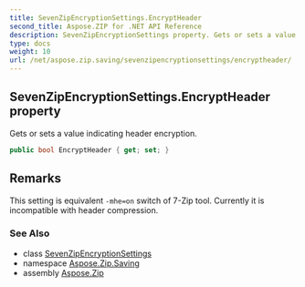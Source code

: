 ```yaml
---
title: SevenZipEncryptionSettings.EncryptHeader
second_title: Aspose.ZIP for .NET API Reference
description: SevenZipEncryptionSettings property. Gets or sets a value indicating header encryption
type: docs
weight: 10
url: /net/aspose.zip.saving/sevenzipencryptionsettings/encryptheader/
---
```

## SevenZipEncryptionSettings.EncryptHeader property

Gets or sets a value indicating header encryption.

```csharp
public bool EncryptHeader { get; set; }
```

## Remarks

This setting is equivalent `-mhe=on` switch of 7-Zip tool. Currently it is incompatible with header compression.

### See Also

* class [SevenZipEncryptionSettings](../)
* namespace [Aspose.Zip.Saving](../../sevenzipencryptionsettings/)
* assembly [Aspose.Zip](../../../)


